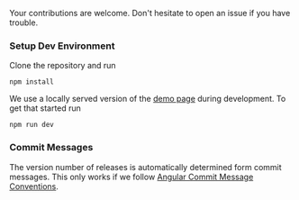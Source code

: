 Your contributions are welcome. 
Don't hesitate to open an issue if you have trouble.

### Setup Dev Environment

Clone the repository and run

```
npm install
```

We use a locally served version of the [demo page](https://gruhn.github.io/vue-qrcode-reader/demos/DecodeAll.html) during development. 
To get that started run

```
npm run dev
```

### Commit Messages

The version number of releases is automatically determined form commit messages. 
This only works if we follow [Angular Commit Message Conventions](https://github.com/semantic-release/semantic-release#commit-message-format).

